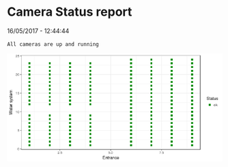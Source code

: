 Camera Status report
================
16/05/2017 - 12:44:44

    All cameras are up and running

![](camreport_files/figure-markdown_github/unnamed-chunk-2-1.png)
